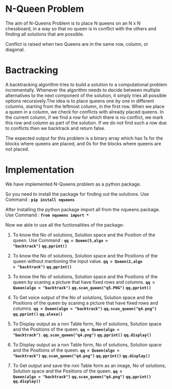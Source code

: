 # N-Queen Problem

The aim of N-Queens Problem is to place N queens on an N x N chessboard, in a way so that no queen is in conflict with the others and finding all solutions that are possible.

Conflict is raised when two Queens are in the same row, column, or diagonal.

# Bactracking 

A backtracking algorithm tries to build a solution to a computational problem incrementally. Whenever the algorithm needs to decide between multiple alternatives to the next
component of the solution, it simply tries all possible options recursively.The idea is to place queens one by one in different columns, starting from the leftmost column, in 
the first row. When we place a queen in a column, we check for conflicts with already placed queens. In the current column, if we find a row for which there is no conflict, we 
mark this row and column as part of the solution. If we do not find such a row due to conflicts then we backtrack and return false.

The expected output for this problem is a binary array which has 1s for the blocks where queens are placed, and 0s for the blocks where queens are not placed.

# Implementation

We have implemented N-Queens problem as a python package. 

So you need to install the package for finding out the solutions. 
Use Command : <code><b>pip install nqueens</b></code>

After Installing the python package import all from the nqueens package.
Use Command : <code><b>from nqueens import *</b></code>

Now we able to use all the fuctionalities of the package:

1. To know the No of solutions, Solution space and the Position of the queen.
   Use Command : <code><b>qq = Queen(5,algo = "backtrack")</b></code>
                 <code><b>qq.pprint()</b></code> 
                 
2. To know the No of solutions, Solution space and the Positions of the queen without mentioning the input value.
    <code><b>qq = Queen(2,algo = "backtrack")</b></code>
    <code><b>qq.pprint()</b></code>
    
3. To know the No of solutions, Solution space and the Positions of the queen by scaning a picture that have fixed rows and columns.
     <code><b>qq = Queen(algo = "backtrack")</b></code>
     <code><b>qq.scan_queen("q5.PNG")</b></code>
     <code><b>qq.pprint()</b></code>

4. To Get voice output of the No of solutions, Solution space and the Positions of the queen by scaning a picture that have fixed rows and columns.
     <code><b>qq = Queen(algo = "backtrack")</b></code>
     <code><b>qq.scan_queen("q4.png")</b></code>
     <code><b>qq.pprint()</b></code>
     <code><b>qq.alexa()</b></code>
     
5. To Display output as a nxn Table form, No of solutions, Solution space and the Positions of the queen.
     <code><b>qq = Queen(algo = "backtrack")</b></code>.
     <code><b>qq.scan_queen("q4.png")</b></code>
     <code><b>qq.pprint()</b></code>
     <code><b>qq.display()</b></code>
     
6. To Display output as a nxn Table form, No of solutions, Solution space and the Positions of the queen.
     <code><b>qq = Queen(algo = "backtrack")</b></code>
     <code><b>qq.scan_queen("q4.png")</b></code>
     <code><b>qq.pprint()</b></code>
     <code><b>qq.display()</b></code>
     
7. To Get output and save the nxn Table form as an image, No of solutions, Solution space and the Positions of the queen.
     <code><b>qq = Queen(algo = "backtrack")</b></code>
     <code><b>qq.scan_queen("q4.png")</b></code>
     <code><b>qq.pprint()</b></code>
     <code><b>qq.display()</b></code>
